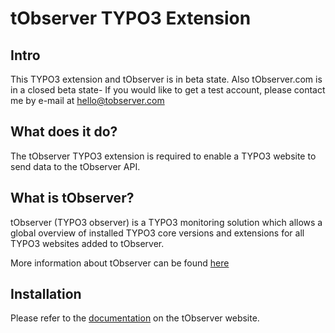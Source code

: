 tObserver TYPO3 Extension
=========================

## Intro

This TYPO3 extension and tObserver is in beta state. Also tObserver.com is in a closed beta state- If you would like to
get a test account, please contact me by e-mail at [hello@tobserver.com](mailto:hello@tobserver.com)

## What does it do?

The tObserver TYPO3 extension is required to enable a TYPO3 website to send data to the
tObserver API. 

## What is tObserver?

tObserver (TYPO3 observer) is a TYPO3 monitoring solution which allows a global overview
of installed TYPO3 core versions and extensions for all TYPO3 websites added to tObserver. 

More information about tObserver can be found [here](https://tobserver.com/about "About tObserver")  

## Installation

Please refer to the [documentation](https://tobserver.com/documentation#typo3-instance-setup "tObserver TYPO3 Extension setup") on the tObserver website.
